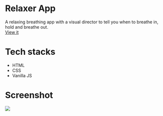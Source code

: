 # Relaxer App
A relaxing breathing app with a visual director to tell you when to breathe in, hold and breathe out. </br>
[View it](breathe-relaxer.netlify.app)

# Tech stacks
- HTML
- CSS
- Vanilla JS

# Screenshot
<img src="https://user-images.githubusercontent.com/56690856/90962858-d2409600-e4d0-11ea-9a0b-6cf2dd79de2d.png">

